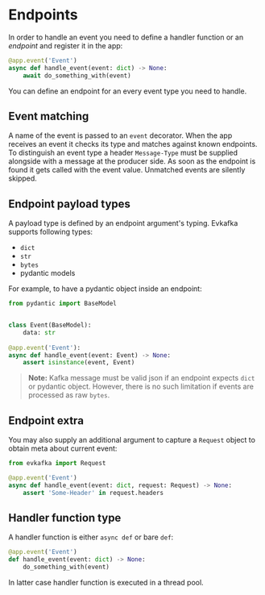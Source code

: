 # Endpoints

In order to handle an event you need to define a handler function or an *endpoint* and register it in the app:

```python
@app.event('Event')
async def handle_event(event: dict) -> None:
    await do_something_with(event)
```

You can define an endpoint for an every event type you need to handle.

## Event matching

A name of the event is passed to an `event` decorator. When the app receives an event
it checks its type and matches against known endpoints. To distinguish an event type 
a header `Message-Type` must be supplied alongside with a message at the producer side.
As soon as the endpoint is found it gets called with the event value. 
Unmatched events are silently skipped.

## Endpoint payload types

A payload type is defined by an endpoint argument's typing. Evkafka supports 
following types:

- `dict`
- `str`
- `bytes`
- pydantic models

For example, to have a pydantic object inside an endpoint:

```python
from pydantic import BaseModel


class Event(BaseModel):
    data: str
    
@app.event('Event'):
async def handle_event(event: Event) -> None:
    assert isinstance(event, Event)
```

> **Note:** Kafka message must be valid json if an endpoint expects `dict` or pydantic object. However,
there is no such limitation if events are processed as raw `bytes`.


## Endpoint extra

You may also supply an additional argument to capture a `Request` object to obtain meta about
current event:

```python
from evkafka import Request

@app.event('Event')
async def handle_event(event: dict, request: Request) -> None:
    assert 'Some-Header' in request.headers
```

## Handler function type

A handler function is either `async def` or bare `def`:

```python
@app.event('Event')
def handle_event(event: dict) -> None:
    do_something_with(event)
```
In latter case handler function is executed in a thread pool.

